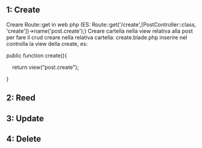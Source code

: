 1: Create
-- 
Creare Route::get in web php
(ES: Route::get('/create',[PostController::class, 'create'])->name('post.create');)
Creare cartella nella view relativa alla post per fare il crud
creare nella relativa cartella: create.blade.php
inserire nel controlla la view della create, es:

public function create(){

    return view("post.create");

}


2: Reed
--
3: Update
--
4: Delete
--